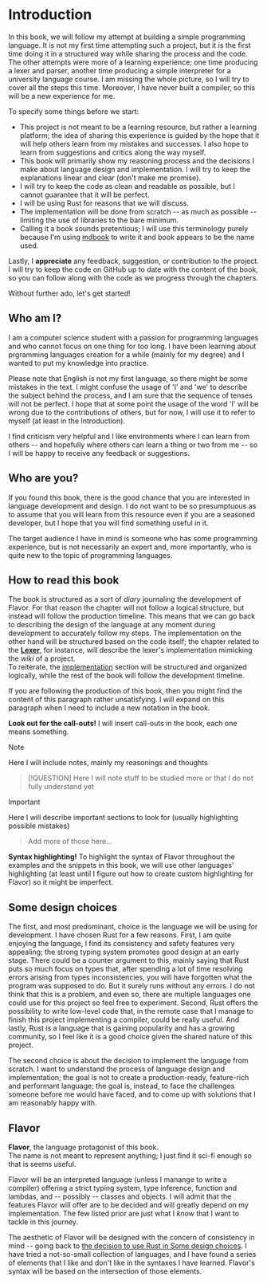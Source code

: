# Introduction

In this book, we will follow my attempt at building a simple programming
language.
It is not my first time attempting such a project, but it is the first time
doing it in a structured way while sharing the process and the code.
The other attempts were more of a learning experience; one time producing a
lexer and parser, another time producing a simple interpreter for a university
language course.
I am missing the whole picture, so I will try to cover all the steps this time.
Moreover, I have never built a compiler, so this will be a new experience for
me.

To specify some things before we start:

- This project is not meant to be a learning resource, but rather a learning
  platform; the idea of sharing this experience is guided by the hope that it
  will help others learn from my mistakes and successes.
  I also hope to learn from suggestions and critics along the way myself.
- This book will primarily show my reasoning process and the decisions I make
  about language design and implementation.
  I will try to keep the explanations linear and clear (don't make me promise).
- I will try to keep the code as clean and readable as possible, but I cannot
  guarantee that it will be perfect.
- I will be using Rust for reasons that we will discuss.
- The implementation will be done from scratch -- as much as possible --
  limiting the use of libraries to the bare minimum.
- Calling it a book sounds pretentious; I will use this terminology purely because
  I'm using [mdbook](https://rust-lang.github.io/mdBook/index.html) to write it
  and book appears to be the name used.

Lastly, I **appreciate** any feedback, suggestion, or contribution to the project.
I will try to keep the code on GitHub up to date with the content of the book, so you can
follow along with the code as we progress through the chapters.

Without further ado, let's get started!

## Who am I?

I am a computer science student with a passion for programming languages and who
cannot focus on one thing for too long.
I have been learning about prgramming languages creation for a while (mainly for
my degree) and I wanted to put my knowledge into practice.

Please note that English is not my first language, so there might be some mistakes
in the text.
I might confuse the usage of 'I' and 'we' to describe the subject behind the process, and I am sure
that the sequence of tenses will not be perfect.
I hope that at some point the usage of the word 'I' will be wrong due to the
contributions of others, but for now, I will use it to refer to myself (at least
in the Introduction).

I find criticism very helpful and I like environments where I can learn
from others -- and hopefully where others can learn a thing or two from me --
so I will be happy to receive any feedback or suggestions.

## Who are you?

If you found this book, there is the good chance that you are interested in
language development and design.
I do not want to be so presumptuous as to assume that you will learn from this
resource even if you are a seasoned developer, but I hope that you will find
something useful in it.

The target audience I have in mind is someone who has some programming
experience, but is not necessarily an expert and, more importantly, who is
quite new to the topic of programming languages.

## How to read this book

The book is structured as a sort of _diary_ journaling the development of Flavor.
For that reason the chapter will not follow a logical structure, but instead
will follow the production timeline.
This means that we can go back to describing the design of the language at any moment
during development to accurately follow my steps.
The implementation on the other hand will be structured based on the code
itself; the chapter related to the **[Lexer](./implementation/lexer.md)**, for instance, will describe the lexer's
implementation mimicking the _wiki_ of a project.  
To reiterate, the [implementation](./implementation/implementation.md) section will be structured and organized
logically, while the rest of the book will follow the development timeline.

If you are following the production of this book, then you might find the
content of this paragraph rather unsatisfying.
I will expand on this paragraph when I need to include a new notation in the
book.

**Look out for the call-outs!**
I will insert call-outs in the book, each one means something.

> [!NOTE]
> Here I will include notes, mainly my reasonings and thoughts

> [!QUESTION]
> Here I will note stuff to be studied more or that I do not fully understand
> yet

> [!IMPORTANT]
> Here I will describe important sections to look for (usually highlighting
> possible mistakes)

> Add more of those here...

**Syntax highlighting!**
To highlight the syntax of Flavor throughout the examples and the snippets
in this book, we will use other languages' highlighting (at least until I figure
out how to create custom highlighting for Flavor) so it might be imperfect.

## Some design choices

The first, and most predominant, choice is the language we will be using for
development.
I have chosen Rust for a few reasons.
First, I am quite enjoying the language, I find its consistency and safety features
very appealing; the strong typing system promotes good design at an early stage.
There could be a counter argument to this, mainly saying that Rust puts so much
focus on types that, after spending a lot of time resolving errors arising from
types inconsistencies, you will have forgotten what the program was supposed to do.
But it surely runs without any errors.
I do not think that this is a problem, and even so, there are multiple languages
one could use for this project so feel free to experiment.
Second, Rust offers the possibility to write low-level code that, in the remote
case that I manage to finish this project implementing a compiler, could be
really useful.
And lastly, Rust is a language that is gaining popularity and has a growing
community, so I feel like it is a good choice given the shared nature of this
project.

The second choice is about the decision to implement the language from scratch.
I want to understand the process of language design and implementation; the goal
is not to create a production-ready, feature-rich and performant language; the
goal is, instead, to face the challenges someone before me would have faced, and
to come up with solutions that I am reasonably happy with.

## Flavor

**Flavor**, the language protagonist of this book.  
The name is not meant to represent anything; I just find it sci-fi enough so
that is seems useful.

Flavor will be an interpreted language (unless I manange to write a compiler)
offering a strict typing system, type inference, function and lambdas, and --
possibly -- classes and objects.
I will admit that the features Flavor will offer are to be decided and will
greatly depend on my implementation.
The few listed prior are just what I _know_ that I want to tackle in this
journey.

The aesthetic of Flavor will be designed with the concern of consistency
in mind -- going back to [the decision to use
Rust in Some design choices](./introduction.md#some-design-choices).
I have tried a not-so-small collection of languages, and I have found a series of
elements that I like and don't like in the syntaxes I have learned.
Flavor's syntax will be based on the intersection of those elements.
